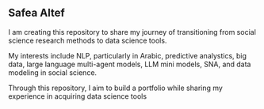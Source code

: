 ## Safea Altef 

I am creating this repository to share my journey of transitioning from social science research methods to data science tools.

My interests include NLP, particularly in Arabic, predictive analystics, big data, large language multi-agent models, LLM mini models, SNA, and data modeling in social science.

Through this repository, I aim to build a portfolio while sharing my experience in acquiring data science tools

